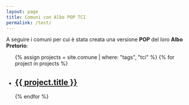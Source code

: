 ```yaml
---
layout: page
title: Comuni con Albo POP TCI
permalink: /test/
---
```


A seguire i comuni per cui è stata creata una versione **POP** del loro **Albo Pretorio**:


<ul class="listing">
		{% assign projects = site.comune | where: "tags", "tci" %}
		{% for project in projects %}
		<li>
			<h2><a href="{{ project.url }}">{{ project.title }}</a></h2>
		</li>
		{% endfor %}
</ul>